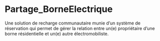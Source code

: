 # Partage_BorneElectrique
Une solution de recharge communautaire munie d’un système de réservation qui permet de gérer la relation entre un(e) propriétaire d’une borne résidentielle et un(e) autre électromobiliste. 
